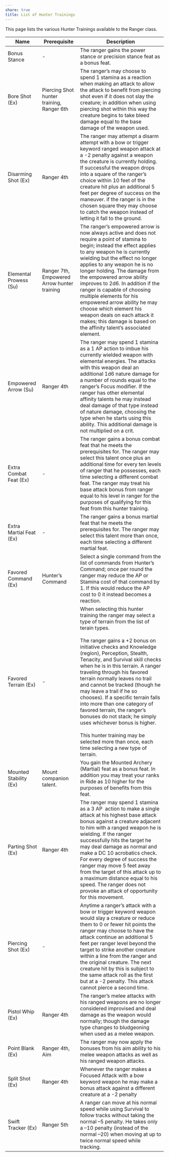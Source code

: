 ```yaml
---
share: true
title: List of Hunter Trainings
---
```

This page lists the various Hunter Trainings available to the Ranger class.

| Name                    | Prerequisite                                | Description                                                                                                                                                                                                                                                                                                                                                                                                                                                                                                                                                                                                                                                                                   |
| ----------------------- | ------------------------------------------- | --------------------------------------------------------------------------------------------------------------------------------------------------------------------------------------------------------------------------------------------------------------------------------------------------------------------------------------------------------------------------------------------------------------------------------------------------------------------------------------------------------------------------------------------------------------------------------------------------------------------------------------------------------------------------------------------- |
| Bonus Stance            | \-                                          | The ranger gains the power stance or precision stance feat as a bonus feat.                                                                                                                                                                                                                                                                                                                                                                                                                                                                                                                                                                                                                   |
| Bore Shot (Ex)          | Piercing Shot hunter training, Ranger 6th   | The ranger’s may choose to spend 1 stamina as a reaction when making an attack to allow the attack to benefit from piercing shot even if it does not slay the creature; in addition when using piercing shot within this way the creature begins to take bleed damage equal to the base damage of the weapon used.                                                                                                                                                                                                                                                                                                                                                                            |
| Disarming Shot (Ex)     | Ranger 4th                                  | The ranger may attempt a disarm attempt with a bow or trigger keyword ranged weapon attack at a -2 penalty against a weapon the creature is currently holding. If successful the weapon drops into a square of the ranger’s choice within 10 feet of the creature hit plus an additional 5 feet per degree of success on the maneuver. if the ranger is in the chosen square they may choose to catch the weapon instead of letting it fall to the ground.                                                                                                                                                                                                                                    |
| Elemental Prowess (Su)  | Ranger 7th, Empowered Arrow hunter training | The ranger’s empowered arrow is now always active and does not require a point of stamina to begin; instead the effect applies to any weapon he is currently wielding but the effect no longer applies to any weapon he is no longer holding. The damage from the empowered arrow ability improves to 2d6. In addition if the ranger is capable of choosing multiple elements for his empowered arrow ability he may choose which element his weapon deals on each attack it makes; this damage is based on the affinity talent’s associated element.                                                                                                                                         |
| Empowered Arrow (Su)    | Ranger 4th                                  | The ranger may spend 1 stamina as a 1 AP action to imbue his currently wielded weapon with elemental energies. The attacks with this weapon deal an additional 1d6 nature damage for a number of rounds equal to the ranger’s Focus modifier. If the ranger has other elemental affinity talents he may instead deal damage of that type instead of nature damage, choosing the type when he starts using this ability. This additional damage is not multiplied on a crit.                                                                                                                                                                                                                   |
| Extra Combat Feat (Ex)  | \-                                          | The ranger gains a bonus combat feat that he meets the prerequisites for. The ranger may select this talent once plus an additional time for every ten levels of ranger that he possesses, each time selecting a different combat feat. The ranger may treat his base attack bonus from ranger equal to his level in ranger for the purposes of qualifying for this feat from this hunter training.                                                                                                                                                                                                                                                                                           |
| Extra Martial Feat (Ex) | \-                                          | The ranger gains a bonus martial feat that he meets the prerequisites for. The ranger may select this talent more than once, each time selecting a different martial feat.                                                                                                                                                                                                                                                                                                                                                                                                                                                                                                                    |
| Favored Command (Ex)    | Hunter’s Command                            | Select a single command from the list of commands from Hunter’s Command; once per round the ranger may reduce the AP or Stamina cost of that command by 1. If this would reduce the AP cost to 0 it instead becomes a reaction.                                                                                                                                                                                                                                                                                                                                                                                                                                                               |
| Favored Terrain (Ex)    | \-                                          | When selecting this hunter training the ranger may select a type of terrain from the list of terain types.<br><br>The ranger gains a +2 bonus on initiative checks and Knowledge (region), Perception, Stealth, Tenacity, and Survival skill checks when he is in this terrain. A ranger traveling through his favored terrain normally leaves no trail and cannot be tracked (though he may leave a trail if he so chooses). If a specific terrain falls into more than one category of favored terrain, the ranger’s bonuses do not stack; he simply uses whichever bonus is higher.<br><br>This hunter training may be selected more than once, each time selecting a new type of terrain. |
| Mounted Stability (Ex)  | Mount companion talent.                     | You gain the Mounted Archery (Martial) feat as a bonus feat. In addition you may treat your ranks in Ride as 10 higher for the purposes of benefits from this feat.                                                                                                                                                                                                                                                                                                                                                                                                                                                                                                                           |
| Parting Shot (Ex)       | Ranger 4th                                  | The ranger may spend 1 stamina as a 3 AP  action to make a single attack at his highest base attack bonus against a creature adjacent to him with a ranged weapon he is wielding. If the ranger successfully hits the target he may deal damage as normal and make a DC 10 acrobatics check. For every degree of success the ranger may move 5 feet away from the target of this attack up to a maximum distance equal to his speed. The ranger does not provoke an attack of opportunity for this movement.                                                                                                                                                                                  |
| Piercing Shot (Ex)      | \-                                          | Anytime a ranger’s attack with a bow or trigger keyword weapon would slay a creature or reduce them to 0 or fewer hit points the ranger may choose to have the attack continue an additional 5 feet per ranger level beyond the target to strike another creature within a line from the ranger and the original creature. The next creature hit by this is subject to the same attack roll as the first but at a -2 penalty. This attack cannot pierce a second time.                                                                                                                                                                                                                        |
| Pistol Whip (Ex)        | Ranger 4th                                  | The ranger’s melee attacks with his ranged weapons are no longer considered improvised and deal damage as the weapon would normally; though the damage type changes to bludgeoning when used as a melee weapon.                                                                                                                                                                                                                                                                                                                                                                                                                                                                               |
| Point Blank (Ex)        | Ranger 4th, Aim                             | The ranger may now apply the bonuses from his aim ability to his melee weapon attacks as well as his ranged weapon attacks.                                                                                                                                                                                                                                                                                                                                                                                                                                                                                                                                                                   |
| Split Shot (Ex)         | Ranger 4th                                  | Whenever the ranger makes a Focused Attack with a bow keyword weapon he may make a bonus attack against a different creature at a -2 penalty                                                                                                                                                                                                                                                                                                                                                                                                                                                                                                                                                  |
| Swift Tracker (Ex)      | Ranger 5th                                  | A ranger can move at his normal speed while using Survival to follow tracks without taking the normal –5 penalty. He takes only a –10 penalty (instead of the normal –20) when moving at up to twice normal speed while tracking.                                                                                                                                                                                                                                                                                                                                                                                                                                                             |
